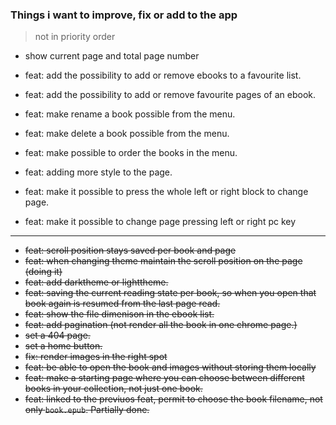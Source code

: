 ### Things i want to improve, fix or add to the app  
> not in priority order  
- show current page and total page number 
- feat: add the possibility to add or remove ebooks to a favourite list.  
- feat: add the possibility to add or remove favourite pages of an ebook.  
- feat: make rename a book possible from the menu.  
- feat: make delete a book possible from the menu.  
- feat: make possible to order the books in the menu.  
- feat: adding more style to the page.  
- feat: make it possible to press the whole left or right block to change page.

- feat: make it possible to change page pressing left or right pc key
___

- ~~feat: scroll position stays saved per book and page~~
- ~~feat: when changing theme maintain the scroll position on the page (doing it)~~
- ~~feat: add darktheme or lighttheme.~~
- ~~feat: saving the current reading state per book, so when you open that book again is resumed from the last page read.~~ 
- ~~feat: show the file dimenison in the ebook list.~~
- ~~feat: add pagination (not render all the book in one chrome page.)~~
- ~~set a 404 page.~~
- ~~set a home button.~~
- ~~fix: render images in the right spot~~
- ~~feat: be able to open the book and images without storing them locally~~
- ~~feat: make a starting page where you can choose between different books in your collection, not just one book.~~
- ~~feat: linked to the previuos feat, permit to choose the book filename, not only `book.epub`. Partially done.~~  
